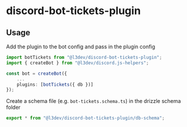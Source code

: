 # discord-bot-tickets-plugin

## Usage

Add the plugin to the bot config and pass in the plugin config

```ts
import botTickets from "@l3dev/discord-bot-tickets-plugin";
import { createBot } from "@l3dev/discord.js-helpers";

const bot = createBot({
    ...
    plugins: [botTickets({ db })]
});
```

Create a schema file (e.g. `bot-tickets.schema.ts`) in the drizzle schema folder

```ts
export * from "@l3dev/discord-bot-tickets-plugin/db-schema";
```
